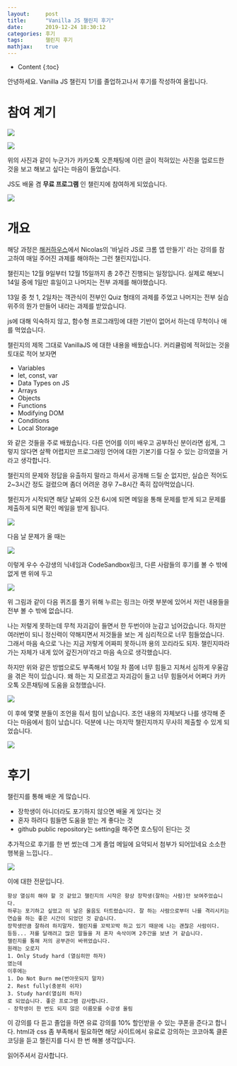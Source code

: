 ```yaml
---
layout:     post
title:      "Vanilla JS 챌린지 후기"
date:       2019-12-24 18:30:12
categories: 후기
tags:       챌린지 후기
mathjax:    true
---
```


* Content
{:toc}

안녕하세요. Vanilla JS 챌린지 1기를 졸업하고나서 후기를 작성하여 올립니다.



# 참여 계기

![](/img-in-posts/Vanilla-JS-챌린지-후기-1.jpg)

![](/img-in-posts/Vanilla-JS-챌린지-후기-2.jpg)

위의 사진과 같이 누군가가 카카오톡 오픈채팅에 이런 글이 적혀있는 사진을 업로드한 것을 보고 해보고 싶다는 마음이 들었습니다.

JS도 배울 겸 __무료 프로그램__ 인 챌린지에 참여하게 되었습니다.

![](/img-in-posts/Vanilla-JS-챌린지-후기-3.png)


# 개요

해당 과정은 [해커하우스](https://academy.nomadcoders.co/)에서 Nicolas의 '바닐라 JS로 크롬 앱 만들기' 라는 강의를 참고하여 매일 주어진 과제를 해야하는 그런 챌린지입니다.

챌린지는 12월 9일부터 12월 15일까지 총 2주간 진행되는 일정입니다. 실제로 해보니 14일 중에 1일만 휴일이고 나머지는 전부 과제를 해야했습니다.

13일 중 첫 1, 2일차는 객관식이 전부인 Quiz 형태의 과제를 주었고 나머지는 전부 실습 위주의 뭔가 만들어 내라는 과제를 받았습니다.

js에 대해 익숙하지 않고, 함수형 프로그래밍에 대한 기반이 없어서 하는데 무척이나 애를 먹었습니다.

챌린지의 제목 그대로 VanillaJS 에 대한 내용을 배웠습니다. 커리큘럼에 적혀있는 것을 토대로 적어 보자면

- Variables
- let, const, var
- Data Types on JS
- Arrays
- Objects
- Functions
- Modifying DOM
- Conditions
- Local Storage

와 같은 것들을 주로 배웠습니다. 다른 언어를 이미 배우고 공부하신 분이라면 쉽게, 그렇지 않다면 살짝 어렵지만 프로그래밍 언어에 대한 기본기를 다질 수 있는 강의였을 거라고 생각합니다.

챌린지의 문제와 정답을 유출하지 말라고 하셔서 공개해 드릴 순 없지만, 실습은 적어도 2~3시간 정도 걸렸으며 좀더 어려운 경우 7~8시간 족히 잡아먹었습니다.

챌린지가 시작되면 해당 날짜의 오전 6시에 되면 메일을 통해 문제를 받게 되고 문제를 제출하게 되면 확인 메일을 받게 됩니다.

![](/img-in-posts/Vanilla-JS-챌린지-후기-5.png)

다음 날 문제가 올 때는

![](/img-in-posts/Vanilla-JS-챌린지-후기-6.png)

이렇게 우수 수강생의 닉네임과 CodeSandbox링크, 다른 사람들의 후기를 볼 수 밖에 없게 맨 위에 두고

![](/img-in-posts/Vanilla-JS-챌린지-후기-7.png)

위 그림과 같이 다음 퀴즈를 풀기 위해 누르는 링크는 아랫 부분에 있어서 저런 내용들을 전부 볼 수 밖에 없습니다.

나는 저렇게 못하는데 무척 자괴감이 들면서 한 두번이야 눈감고 넘어갔습니다. 하지만 여러번이 되니 정신력이 약해지면서 저것들을 보는 게 심리적으로 너무 힘들었습니다. 그래서 마음 속으로 '나는 지금 저렇게 어짜피 못하니까 용의 꼬리라도 되자. 챌린지따라가는 자체가 내게 있어 갚진거야'라고 마음 속으로 생각했습니다.

하지만 위와 같은 방법으로도 부족해서 10일 차 쯤에 너무 힘들고 지쳐서 심하게 우울감을 겪은 적이 있습니다. 왜 하는 지 모르겠고 자괴감이 들고 너무 힘들어서 어쩌다 카카오톡 오픈채팅에 도움을 요청했습니다.

![](/img-in-posts/Vanilla-JS-챌린지-후기-8.png)

이 후에 몇몇 분들이 조언을 줘서 힘이 났습니다. 조언 내용의 자체보다 나를 생각해 준다는 마음에서 힘이 났습니다. 덕분에 나는 마지막 챌린지까지 무사히 제출할 수 있게 되었습니다.

![](/img-in-posts/Vanilla-JS-챌린지-후기-9.png)

# 후기

챌린지를 통해 배운 게 많습니다.

- 장학생이 아니더라도 포기하지 않으면 배울 게 있다는 것
- 혼자 하려다 힘들면 도움을 받는 게 좋다는 것
- github public repository는 setting을 해주면 호스팅이 된다는 것

추가적으로 후기를 한 번 썼는데 그게 졸업 메일에 요약되서 첨부가 되어있네요 소소한 행복을 느낍니다..

![](/img-in-posts/Vanilla-JS-챌린지-후기-10.png)

이에 대한 전문입니다.

```text
항상 열심히 해야 할 것 같았고 챌린지의 시작은 항상 장학생(잘하는 사람)만 보여주었습니다.
하루는 포기하고 싶었고 이 날은 울음도 터트렸습니다. 잘 하는 사람으로부터 나를 격리시키는 연습을 하는 좋은 시간이 되었던 것 같습니다.
장학생만큼 잘하려 하지말자. 챌린지를 꼬박꼬박 하고 있기 때문에 나는 괜찮은 사람이다.
등등... 저를 달래려고 많은 말들을 저 혼자 속삭이며 2주간을 보낸 거 같습니다.
챌린지를 통해 저의 공부관이 바뀌었습니다.
원래는 오로지
1. Only Study hard (열심히만 하자)
였는데
이후에는
1. Do Not Burn me(번아웃되지 말자)
2. Rest fully(충분히 쉬자)
3. Study hard(열심히 하자)
로 되었습니다. 좋은 프로그램 감사합니다.
- 장학생이 한 번도 되지 않은 이름모를 수강생 올림
```

이 강의를 다 듣고 졸업을 하면 유료 강의를 10% 할인받을 수 있는 쿠폰을 준다고 합니다. html과 css 좀 부족해서 필요하면 해당 사이트에서 유료로 강의하는 코코아톡 클론코딩을 듣고 챌린지를 다시 한 번 해볼 생각입니다.

읽어주셔서 감사합니다.
